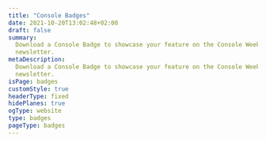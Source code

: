 ```yaml
---
title: "Console Badges"
date: 2021-10-20T13:02:48+02:00
draft: false
summary:
  Download a Console Badge to showcase your feature on the Console Weekly
  newsletter.
metaDescription:
  Download a Console Badge to showcase your feature on the Console Weekly
  newsletter.
isPage: badges
customStyle: true
headerType: fixed
hidePlanes: true
ogType: website
type: badges
pageType: badges
---
```

